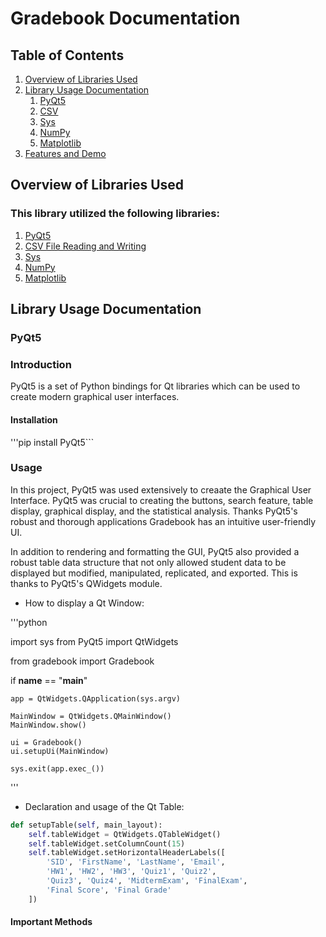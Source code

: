 # Gradebook Documentation 

## Table of Contents

1. [Overview of Libraries Used](#Overview-of-libraries-used)   
2. [Library Usage Documentation](#Library-Usage-Documentation)
   1. [PyQt5](#pyqt5)
   2. [CSV](#csv)
   3. [Sys](#sys)
   4. [NumPy](#numpy)
   5. [Matplotlib](#matplotlib)
3. [Features and Demo](#Features-and-Demo)

## Overview of Libraries Used

### This library utilized the following libraries: 

1. [PyQt5](https://www.pythonguis.com/search/?q=PyQt5)
2. [CSV File Reading and Writing](https://docs.python.org/3/library/csv.html)
3. [Sys](https://docs.python.org/2/library/sys.html)
4. [NumPy](https://numpy.org/doc/stable/reference/generated/numpy.mean.html)
5. [Matplotlib](https://matplotlib.org/cheatsheets/_images/cheatsheets-1.png)

## Library Usage Documentation

### PyQt5 

### Introduction 

PyQt5 is a set of Python bindings for Qt libraries which can be used to create modern graphical user interfaces.

#### Installation

'''pip install PyQt5```

### Usage

In this project, PyQt5 was used extensively to creaate the Graphical User Interface. PyQt5 was crucial to creating the buttons, search feature, table display, graphical display, and the statistical analysis. Thanks PyQt5's robust and thorough applications Gradebook has an intuitive user-friendly UI. 

In addition to rendering and formatting the GUI, PyQt5 also provided a robust table data structure that not only allowed student data to be displayed but modified, manipulated, replicated, and exported. This is thanks to PyQt5's QWidgets module. 

- How to display a Qt Window:

'''python

import sys
from PyQt5 import QtWidgets

from gradebook import Gradebook

if __name__ == "__main__"

    app = QtWidgets.QApplication(sys.argv)

    MainWindow = QtWidgets.QMainWindow()
    MainWindow.show()

    ui = Gradebook()
    ui.setupUi(MainWindow)

    sys.exit(app.exec_())
'''

- Declaration and usage of the Qt Table:

```python
def setupTable(self, main_layout):
    self.tableWidget = QtWidgets.QTableWidget()
    self.tableWidget.setColumnCount(15)
    self.tableWidget.setHorizontalHeaderLabels([
        'SID', 'FirstName', 'LastName', 'Email',
        'HW1', 'HW2', 'HW3', 'Quiz1', 'Quiz2',
        'Quiz3', 'Quiz4', 'MidtermExam', 'FinalExam',
        'Final Score', 'Final Grade'
    ])
```

#### Important Methods

